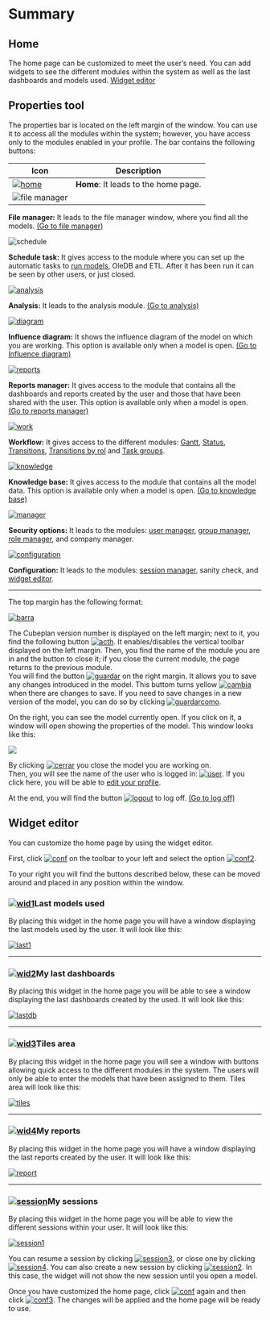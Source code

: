 # Summary
## Home
The home page can be customized to meet the user’s need. You can add widgets to see the different modules within the system as well as the last dashboards and models used.
[Widget editor](http://www.cubeplat.com:8081/wiki/en/knowledge-base/summary-2/#Widget_editor)

## Properties tool
The properties bar is located on the left margin of the window. You can use it to access all the modules within the system; however, you have access only to the modules enabled in your profile. The bar contains the following buttons:

|Icon|Description|
|--|--|
|[![home](http://162.252.81.163:8081/wiki/wp-content/uploads/2016/03/home.png)](http://162.252.81.163:8081/wiki/wp-content/uploads/2016/03/home.png)|**Home**: It leads to the home page.|
|![file manager](http://162.252.81.163:8081/wiki/wp-content/uploads/2016/03/file-manager.png)

**File manager:** It leads to the file manager window, where you find all the models.  [(Go to file manager)](http://www.cubeplat.com:8081/wiki/en/knowledge-base/file-manager-2/)

![schedule](http://162.252.81.163:8081/wiki/wp-content/uploads/2016/03/schedule.png)

**Schedule task:**  It gives access to the module where you can set up the automatic tasks to  [run models](http://www.cubeplat.com:8081/wiki/en/knowledge-base/model-tasks/), OleDB and ETL. After it has been run it can be seen by other users, or just closed.

[![analysis](http://www.cubeplat.com:8081/wiki/wp-content/uploads/2016/09/analysis.png)](http://www.cubeplat.com:8081/wiki/wp-content/uploads/2016/09/analysis.png)

**Analysis:**  It leads to the analysis module. [(Go to analysis)](http://www.cubeplat.com:8081/wiki/en/knowledge-base/analysis-2/)

[![diagram](http://162.252.81.163:8081/wiki/wp-content/uploads/2016/03/diagram.png)](http://162.252.81.163:8081/wiki/wp-content/uploads/2016/03/diagram.png)

**Influence diagram:**  It shows the influence diagram of the model on which you are working. This option is available only when a model is open.  [(Go to Influence diagram)](http://www.cubeplat.com:8081/wiki/en/knowledge-base/influence-diagram/)

[![reports](http://162.252.81.163:8081/wiki/wp-content/uploads/2016/03/reports.png)](http://162.252.81.163:8081/wiki/wp-content/uploads/2016/03/reports.png)

**Reports manager:** It gives access to the module that contains all the dashboards and reports created by the user and those that have been shared with the user. This option is available only when a model is open.  [(Go to reports manager)](http://www.cubeplat.com:8081/wiki/en/knowledge-base/reports-manager-2/)

[![work](http://162.252.81.163:8081/wiki/wp-content/uploads/2016/03/work.png)](http://162.252.81.163:8081/wiki/wp-content/uploads/2016/03/work.png)

**Workflow:** It gives access to the different modules:  [Gantt](http://www.cubeplat.com:8081/wiki/en/knowledge-base/gantt-2/), [Status](http://www.cubeplat.com:8081/wiki/en/knowledge-base/status-manager/), [Transitions](http://www.cubeplat.com:8081/wiki/en/knowledge-base/transitions-manager/#Transitions_manager),  [Transitions by rol](http://www.cubeplat.com:8081/wiki/en/knowledge-base/transitions-manager/#Transitions_by_rol_manager) and [Task groups](http://www.cubeplat.com:8081/wiki/en/knowledge-base/task-group-manager/).

[![knowledge](http://162.252.81.163:8081/wiki/wp-content/uploads/2016/03/knowledge.png)](http://162.252.81.163:8081/wiki/wp-content/uploads/2016/03/knowledge.png)

**Knowledge base:** It gives access to the module that contains all the model data. This option is available only when a model is open.  [(Go to knowledge base)](http://www.cubeplat.com:8081/wiki/en/knowledge-base/knowledge-base-2/)

[![manager](http://162.252.81.163:8081/wiki/wp-content/uploads/2016/03/manager.png)](http://162.252.81.163:8081/wiki/wp-content/uploads/2016/03/manager.png)

**Security options:** It leads to the modules:  [user manager](http://www.cubeplat.com:8081/wiki/en/knowledge-base/user-manager-2/), [group manager](http://www.cubeplat.com:8081/wiki/en/knowledge-base/group-manager-2/), [role manager](http://www.cubeplat.com:8081/wiki/en/knowledge-base/role-manager-2/), and company manager.

[![configuration](http://162.252.81.163:8081/wiki/wp-content/uploads/2016/03/configuration.png)](http://162.252.81.163:8081/wiki/wp-content/uploads/2016/03/configuration.png)

**Configuration:** It leads to the modules: [session manager](http://www.cubeplat.com:8081/wiki/en/knowledge-base/session-manager-2/), sanity check, and [widget editor](http://www.cubeplat.com:8081/wiki/en/knowledge-base/summary-2/#Widget_editor).

----------

The top margin has the following format:

[![barra](http://www.cubeplat.com:8081/wiki/wp-content/uploads/2016/06/barra.png)](http://www.cubeplat.com:8081/wiki/wp-content/uploads/2016/06/barra.png)

The Cubeplan version number is displayed on the left margin; next to it, you find the following button  [![acth](http://162.252.81.163:8081/wiki/wp-content/uploads/2016/03/acth.png)](http://162.252.81.163:8081/wiki/wp-content/uploads/2016/03/acth.png). It enables/disables the vertical toolbar displayed on the left margin. Then, you find the name of the module you are in and the button to close it; if you close the current module, the page returns to the previous module.  
You will find the button  [![guardar](http://162.252.81.163:8081/wiki/wp-content/uploads/2016/03/guardar.png)](http://162.252.81.163:8081/wiki/wp-content/uploads/2016/03/guardar.png) on the right margin. It allows you to save any changes introduced in the model. This buttom turns yellow  [![cambia](http://162.252.81.163:8081/wiki/wp-content/uploads/2016/03/cambia.png)](http://162.252.81.163:8081/wiki/wp-content/uploads/2016/03/cambia.png)  when there are changes to save. If you need to save changes in a new version of the model, you can do so by clicking [![guardarcomo](http://www.cubeplat.com:8081/wiki/wp-content/uploads/2016/06/guardarcomo.png)](http://www.cubeplat.com:8081/wiki/wp-content/uploads/2016/06/guardarcomo.png).

On the right, you can see the model currently open. If you click on it, a window will open showing the properties of the model. This window looks like this:

[![](http://www.cubeplat.com:8081/wiki/wp-content/uploads/2016/07/model-info.png)](http://www.cubeplat.com:8081/wiki/wp-content/uploads/2016/07/model-info.png)

By clicking  [![cerrar](http://www.cubeplat.com:8081/wiki/wp-content/uploads/2016/07/cerrar.png)](http://www.cubeplat.com:8081/wiki/wp-content/uploads/2016/07/cerrar.png) you close the model you are working on.  
Then, you will see the name of the user who is logged in:  [![user](http://162.252.81.163:8081/wiki/wp-content/uploads/2016/03/user.png)](http://162.252.81.163:8081/wiki/wp-content/uploads/2016/03/user.png). If you click here, you will be able to  [edit your profile](http://www.cubeplat.com:8081/wiki/en/knowledge-base/sign-up/#Edit_profile).

At the end, you will find the button  [![logout](http://162.252.81.163:8081/wiki/wp-content/uploads/2016/03/logout.png)](http://162.252.81.163:8081/wiki/wp-content/uploads/2016/03/logout.png)  to log off.  [(Go to log off)](http://www.cubeplat.com:8081/wiki/en/knowledge-base/sign-up/#Log_off)

## Widget editor

You can customize the home page by using the widget editor.

First, click [![conf](http://162.252.81.163:8081/wiki/wp-content/uploads/2016/03/conf.png)](http://162.252.81.163:8081/wiki/wp-content/uploads/2016/03/conf.png) on the toolbar to your left and select the option  [![conf2](http://162.252.81.163:8081/wiki/wp-content/uploads/2016/03/conf2.png)](http://162.252.81.163:8081/wiki/wp-content/uploads/2016/03/conf2.png).

To your right you will find the buttons described below, these can be moved around and placed in any position within the window.

### [![wid1](http://162.252.81.163:8081/wiki/wp-content/uploads/2016/03/wid1.png)](http://162.252.81.163:8081/wiki/wp-content/uploads/2016/03/wid1.png)Last models used

By placing this widget in the home page you will have a window displaying the last models used by the user. It will look like this:

[![last1](http://162.252.81.163:8081/wiki/wp-content/uploads/2016/03/last1.png)](http://162.252.81.163:8081/wiki/wp-content/uploads/2016/03/last1.png)

----------

### [![wid2](http://162.252.81.163:8081/wiki/wp-content/uploads/2016/03/wid2.png)](http://162.252.81.163:8081/wiki/wp-content/uploads/2016/03/wid2.png)My last dashboards

By placing this widget in the home page you will be able to see a window displaying the last dashboards created by the used. It will look like this:

[![lastdb](http://162.252.81.163:8081/wiki/wp-content/uploads/2016/03/lastdb.png)](http://162.252.81.163:8081/wiki/wp-content/uploads/2016/03/lastdb.png)

----------

### [![wid3](http://162.252.81.163:8081/wiki/wp-content/uploads/2016/03/wid3.png)](http://162.252.81.163:8081/wiki/wp-content/uploads/2016/03/wid3.png)Tiles area

By placing this widget in the home page you will see a window with buttons allowing quick access to the different modules in the system. The users will only be able to enter the models that have been assigned to them. Tiles area will look like this:

[![tiles](http://162.252.81.163:8081/wiki/wp-content/uploads/2016/03/tiles.png)](http://162.252.81.163:8081/wiki/wp-content/uploads/2016/03/tiles.png)

----------

### [![wid4](http://162.252.81.163:8081/wiki/wp-content/uploads/2016/03/wid4.png)](http://162.252.81.163:8081/wiki/wp-content/uploads/2016/03/wid4.png)My reports

By placing this widget in the home page you will have a window displaying the last reports created by the user. It will look like this:

[![report](http://162.252.81.163:8081/wiki/wp-content/uploads/2016/03/report.png)  
](http://162.252.81.163:8081/wiki/wp-content/uploads/2016/03/report.png)

----------

### [![session](http://www.cubeplat.com:8081/wiki/wp-content/uploads/2016/06/session.png)](http://www.cubeplat.com:8081/wiki/wp-content/uploads/2016/06/session.png)My sessions

By placing this widget in the home page you will be able to view the different sessions within your user. It will look like this:

[![session1](http://www.cubeplat.com:8081/wiki/wp-content/uploads/2016/06/session1.png)](http://www.cubeplat.com:8081/wiki/wp-content/uploads/2016/06/session1.png)

You can resume a session by clicking [![session3](http://www.cubeplat.com:8081/wiki/wp-content/uploads/2016/06/session3.png)](http://www.cubeplat.com:8081/wiki/wp-content/uploads/2016/06/session3.png), or close one by clicking  [![session4](http://www.cubeplat.com:8081/wiki/wp-content/uploads/2016/06/session4.png)](http://www.cubeplat.com:8081/wiki/wp-content/uploads/2016/06/session4.png). You can also create a new session by clicking  [![session2](http://www.cubeplat.com:8081/wiki/wp-content/uploads/2016/06/session2.png)](http://www.cubeplat.com:8081/wiki/wp-content/uploads/2016/06/session2.png). In this case, the widget will not show the new session until you open a model.

Once you have customized the home page, click [![conf](http://162.252.81.163:8081/wiki/wp-content/uploads/2016/03/conf.png)](http://162.252.81.163:8081/wiki/wp-content/uploads/2016/03/conf.png) again and then click  [![conf3](http://162.252.81.163:8081/wiki/wp-content/uploads/2016/03/conf3.png)](http://162.252.81.163:8081/wiki/wp-content/uploads/2016/03/conf3.png). The changes will be applied and the home page will be ready to use.
<!--stackedit_data:
eyJoaXN0b3J5IjpbODc4Mjc4MDcxLDMyMjg2ODcwMywtMTE0MT
I5ODAzNV19
-->